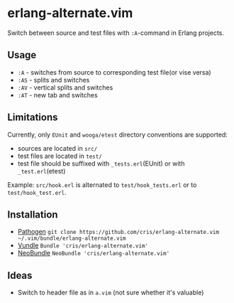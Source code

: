 # erlang-alternate.vim

Switch between source and test files with `:A`-command in Erlang projects.

## Usage

* `:A` - switches from source to corresponding test file(or vise versa)
* `:AS` - splits and switches
* `:AV` - vertical splits and switches
* `:AT` - new tab and switches

## Limitations

Currently, only `EUnit` and `wooga/etest` directory conventions are supported:

* sources are located in `src/`
* test files are located in `test/`
* test file should be suffixed with `_tests.erl`(EUnit) or with
  `_test.erl`(etest)

Example: `src/hook.erl` is alternated to `test/hook_tests.erl` or to
`test/hook_test.erl`.

## Installation

- [Pathogen][1] `git clone https://github.com/cris/erlang-alternate.vim ~/.vim/bundle/erlang-alternate.vim`
- [Vundle][2] `Bundle 'cris/erlang-alternate.vim'`
- [NeoBundle][3] `NeoBundle 'cris/erlang-alternate.vim'`

## Ideas

* Switch to header file as in `a.vim` (not sure whether it's valuable)

[1]: https://github.com/tpope/vim-pathogen
[2]: https://github.com/gmarik/vundle
[3]: https://github.com/Shougo/neobundle.vim
